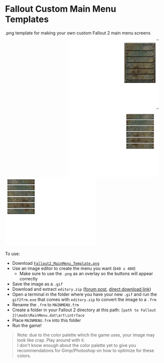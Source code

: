 # Fallout Custom Main Menu Templates

.png template for making your own custom Fallout 2 main menu screens

<img src="Fallout1_MainMenu_Template_Full.png" width="300px" align="right">
<img src="Fallout1_MainMenu_Template_Panels.png" width="300px" align="right">
<img src="Fallout2_MainMenu_Template.png" width="300px">

To use:
- Download [`Fallout2_MainMenu_Template.png`](https://github.com/mrowrpurr/fallout-2-custom-main-menu/raw/main/Fallout2_MainMenu_Template.png)
- Use an image editor to create the menu you want (`640 x 480`)
  - Make sure to use the `.png` as an overlay so the buttons will appear correctly
- Save the image as a `.gif`
- Download and extract `editory.zip` ([forum post](https://www.nma-fallout.com/threads/frm-converter.220348/#post-4428264), [direct download link](http://madbrahmin.cz/download/fallout2/editors/editory.zip))
- Open a terminal in the folder where you have your new `.gif` and run the `gif2frm.exe` that comes with `editory.zip` to convert the image to a `.frm`
- Rename the `.frm` to `MAINMENU.frm`
- Create a folder in your Fallout 2 directory at this path: `[path to Fallout 2]\mods\MainMenu.dat\art\intrface`
- Place `MAINMENU.frm` into this folder
- Run the game!

> Note: due to the color palette which the game uses, your image may look like crap. Play around with it.  
> I don't know enough about the color palette yet to give you recommendations for Gimp/Photoshop on how to optimize for these colors.
